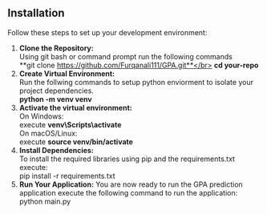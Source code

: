 ## Installation

Follow these steps to set up your development environment:

1. **Clone the Repository:**</br>
   Using git bash or command prompt run the following commands</br>
   **git clone https://github.com/Furqanali111/GPA.git**</br>
   **cd your-repo**</br>
2. **Create Virtual Environment:**</br>
   Run the follwing commands to setup python enviorment to isolate your project dependencies. <br>
   **python -m venv venv**
3. **Activate the virtual environment:**</br>
   On Windows:</br>
   execute **venv\Scripts\activate**</br>
   On macOS/Linux:</br>
   execute **source venv/bin/activate**</br>
4. **Install Dependencies:**</br>
   To install the required libraries using pip and the requirements.txt execute:</br>
   pip install -r requirements.txt
5. **Run Your Application:**
   You are now ready to run the GPA prediction application
   execute the following command to run the application:
   python main.py



   
